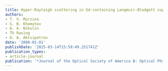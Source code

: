 ```yaml
---
title: Hyper-Rayleigh scattering in Gd-containing Langmuir-Blodgett superstructures
authors:
- T. V. Murzina
- G. B. Khomutov
- A. A. Nikulin
- Th Rasing
- O. A. Aktsipetrov
date: '2000-01-01'
publishDate: '2025-03-14T15:59:49.251741Z'
publication_types:
- article-journal
publication: '*Journal of the Optical Society of America B: Optical Physics*'
---
```

